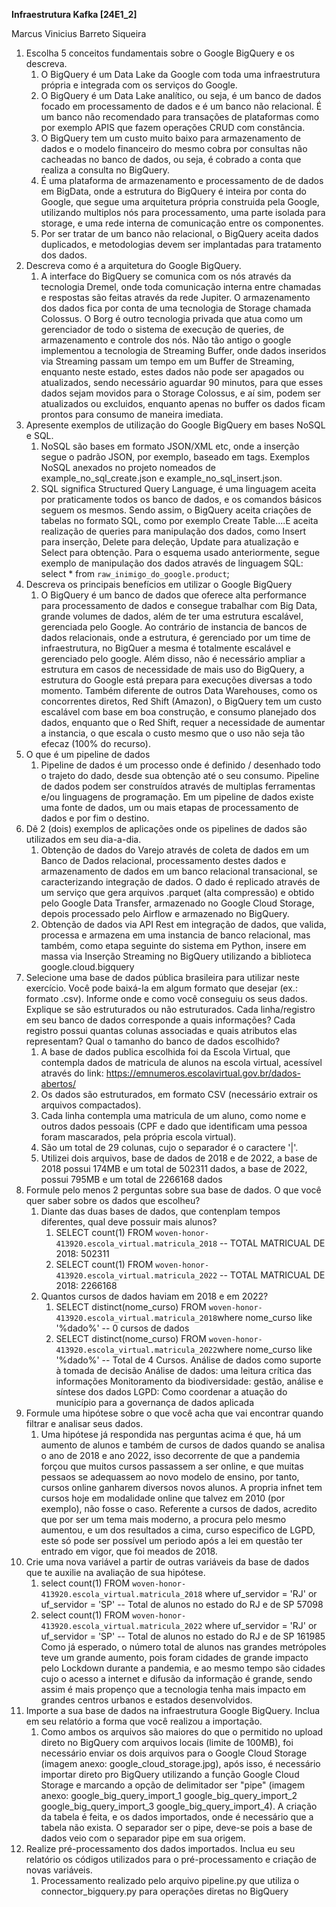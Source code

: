 **Infraestrutura Kafka [24E1_2]**

Marcus Vinicius Barreto Siqueira

1. Escolha 5 conceitos fundamentais sobre o Google BigQuery e os descreva.
    1. O BigQuery é um Data Lake da Google com toda uma infraestrutura própria e integrada com os serviços do Google.
    2. O BigQuery é um Data Lake analítico, ou seja, é um banco de dados focado em processamento de dados e é um banco não relacional. É um banco não recomendado para transações de plataformas como por exemplo APIS que fazem operações CRUD com constância.
    3. O BigQuery tem um custo muito baixo para armazenamento de dados e o modelo financeiro do mesmo cobra por consultas não cacheadas no banco de dados, ou seja, é cobrado a conta que realiza a consulta no BigQuery.
    4. É uma plataforma de armazenamento e processamento de de dados em BigData, onde a estrutura do BigQuery é inteira por conta do Google, que segue uma arquitetura própria construida pela Google, utilizando multiplos nós para processamento, uma parte isolada para storage, e uma rede interna de comunicação entre os componentes.
    5. Por ser tratar de um banco não relacional, o BigQuery aceita dados duplicados, e metodologias devem ser implantadas para tratamento dos dados.
2. Descreva como é a arquitetura do Google BigQuery.
    1. A interface do BigQuery se comunica com os nós através da tecnologia Dremel, onde toda comunicação interna entre chamadas e respostas são feitas através da rede Jupiter. O armazenamento dos dados fica por conta de uma tecnologia de Storage chamada Colossus. O Borg é outro tecnologia privada que atua como um gerenciador de todo o sistema de execução de queries, de armazenamento e controle dos nós. Não tão antigo o google implementou a tecnologia de Streaming Buffer, onde dados inseridos via Streaming passam um tempo em um Buffer de Streaming, enquanto neste estado, estes dados não pode ser apagados ou atualizados, sendo necessário aguardar 90 minutos, para que esses dados sejam movidos para o Storage Colossus, e aí sim, podem ser atualizados ou excluidos, enquanto apenas no buffer os dados ficam prontos para consumo de maneira imediata.
3. Apresente exemplos de utilização do Google BigQuery em bases NoSQL e SQL.
    1. NoSQL são bases em formato JSON/XML etc, onde a inserção segue o padrão JSON, por exemplo, baseado em tags. Exemplos NoSQL anexados no projeto nomeados de example_no_sql_create.json e example_no_sql_insert.json.
    2. SQL significa Structured Query Language, é uma linguagem aceita por praticamente todos os banco de dados, e os comandos básicos seguem os mesmos. Sendo assim, o BigQuery aceita criações de tabelas no formato SQL, como por exemplo Create Table....E aceita realização de queries para manipulação dos dados, como Insert para inserção, Delete para deleção, Update para atualização e Select para obtenção. Para o esquema usado anteriormente, segue exemplo de manipulação dos dados através de linguagem SQL:
    select * from `raw_inimigo_do_google.product`;
4. Descreva os principais benefícios em utilizar o Google BigQuery
    1. O BigQuery é um banco de dados que oferece alta performance para processamento de dados e consegue trabalhar com Big Data, grande volumes de dados, além de ter uma estrutura escalável, gerenciada pelo Google. Ao contrário de instancia de bancos de dados relacionais, onde a estrutura, é gerenciado por um time de infraestrutura, no BigQuer a mesma é totalmente escalável e gerenciado pelo google. Além disso, não é necessário ampliar a estrutura em casos de necessidade de mais uso do BigQuery, a estrutura do Google está prepara para execuções diversas a todo momento. Também diferente de outros Data Warehouses, como os concorrentes diretos, Red Shift (Amazon), o BigQuery tem um custo escalável com base em boa construção, e consumo planejado dos dados, enquanto que o Red Shift, requer a necessidade de aumentar a instancia, o que escala o custo mesmo que o uso não seja tão efecaz (100% do recurso).
5. O que é um pipeline de dados
    1. Pipeline de dados é um processo onde é definido / desenhado todo o trajeto do dado, desde sua obtenção até o seu consumo. Pipeline de dados podem ser construídos através de multiplas ferramentas e/ou linguagens de programação. Em um pipeline de dados existe uma fonte de dados, um ou mais etapas de processamento de dados e por fim o destino.
6. Dê 2 (dois) exemplos de aplicações onde os pipelines de dados são utilizados em seu dia-a-dia.
    1. Obtenção de dados do Varejo através de coleta de dados em um Banco de Dados relacional, processamento destes dados e armazenamento de dados em um banco relacional transacional, se caracterizando integração de dados. O dado é replicado através de um serviço que gera arquivos .parquet (alta compressão) e obtido pelo Google Data Transfer, armazenado no Google Cloud Storage, depois processado pelo Airflow e armazenado no BigQuery.
    2. Obtenção de dados via API Rest em integração de dados, que valida, processa e armazena em uma instancia de banco relacional, mas também, como etapa seguinte do sistema em Python, insere em massa via Inserção Streaming no BigQuery utilizando a biblioteca google.cloud.bigquery
7. Selecione uma base de dados pública brasileira para utilizar neste exercício. Você pode baixá-la em algum formato que desejar (ex.: formato .csv). Informe onde e como você conseguiu os seus dados. Explique se são estruturados ou não estruturados. Cada linha/registro em seu banco de dados corresponde a quais informações? Cada registro possui quantas colunas associadas e quais atributos elas representam? Qual o tamanho do banco de dados escolhido?
    1. A base de dados publica escolhida foi da Escola Virtual, que contempla dados de matricula de alunos na escola virtual, acessível através do link: https://emnumeros.escolavirtual.gov.br/dados-abertos/
    2. Os dados são estruturados, em formato CSV (necessário extrair os arquivos compactados).
    3. Cada linha contempla uma matricula de um aluno, como nome e outros dados pessoais (CPF e dado que identificam uma pessoa foram mascarados, pela própria escola virtual).
    4. São um total de 29 colunas, cujo o separador é o caractere '|'.
    5. Utilizei dois arquivos, base de dados de 2018 e de 2022, a base de 2018 possui 174MB e um total de 502311 dados, a base de 2022, possui 795MB e um total de 2266168 dados
8. Formule pelo menos 2 perguntas sobre sua base de dados. O que você quer saber sobre os dados que escolheu?
    1. Diante das duas bases de dados, que contenplam tempos diferentes, qual deve possuir mais alunos?
        1. SELECT count(1) FROM `woven-honor-413920.escola_virtual.matricula_2018`
            -- TOTAL MATRICUAL DE 2018: 502311
        2. SELECT count(1) FROM `woven-honor-413920.escola_virtual.matricula_2022`
            -- TOTAL MATRICUAL DE 2018: 2266168
    2. Quantos cursos de dados haviam em 2018 e em 2022?
        1. SELECT distinct(nome_curso) FROM `woven-honor-413920.escola_virtual.matricula_2018`where nome_curso like '%dado%'
            -- 0 cursos de dados
        2. SELECT distinct(nome_curso) FROM `woven-honor-413920.escola_virtual.matricula_2022`where nome_curso like '%dado%'
            -- Total de 4 Cursos. 
                Análise de dados como suporte à tomada de decisão
                Análise de dados: uma leitura crítica das informações
                Monitoramento da biodiversidade: gestão, análise e síntese dos dados
                LGPD: Como coordenar a atuação do município para a governança de dados aplicada
9. Formule uma hipótese sobre o que você acha que vai encontrar quando filtrar e analisar seus dados.
    1. Uma hipótese já respondida nas perguntas acima é que, há um aumento de alunos e também de cursos de dados quando se analisa o ano de 2018 e ano 2022, isso decorrente de que a pandemia forçou que muitos cursos passassem a ser online, e que muitas pessaos se adequassem ao novo modelo de ensino, por tanto, cursos online ganharem diversos novos alunos. A propria infnet tem cursos hoje em modalidade online que talvez em 2010 (por exemplo), não fosse o caso. Referente a cursos de dados, acredito que por ser um tema mais moderno, a procura pelo mesmo aumentou, e um dos resultados a cima, curso especifico de LGPD, este só pode ser possível um periodo após a lei em questão ter entrado em vigor, que foi meados de 2018.
10. Crie uma nova variável a partir de outras variáveis da base de dados que te auxilie na avaliação de sua   hipótese.
    1. select count(1) FROM `woven-honor-413920.escola_virtual.matricula_2018` where uf_servidor = 'RJ' or uf_servidor = 'SP' 
    -- Total de alunos no estado do RJ e de SP 57098
    2. select count(1) FROM `woven-honor-413920.escola_virtual.matricula_2022` where uf_servidor = 'RJ' or uf_servidor = 'SP' 
    -- Total de alunos no estado do RJ e de SP 161985
    Como já esperado, o número total de alunos nas grandes metrópoles teve um grande aumento, pois foram cidades de grande impacto pelo Lockdown durante a pandemia, e ao mesmo tempo são cidades cujo o acesso a internet e difusão da informação é grande, sendo assim é mais propenço que a tecnologia tenha mais impacto em grandes centros urbanos e estados desenvolvidos.
11. Importe a sua base de dados na infraestrutura Google BigQuery. Inclua em seu relatório a forma que você realizou a importação.
    1. Como ambos os arquivos são maiores do que o permitido no upload direto no BigQuery com arquivos locais (limite de 100MB), foi necessário enviar os dois arquivos para o Google Cloud Storage (imagem anexo: google_cloud_storage.jpg), após isso, é necessário importar direto pro BigQuery utilizando a função Google Cloud Storage e marcando a opção de delimitador ser "pipe" (imagem anexo: google_big_query_import_1 google_big_query_import_2 google_big_query_import_3 google_big_query_import_4). A criação da tabela é feita, e os dados importados, onde é necessário que a tabela não exista. O separador ser o pipe, deve-se pois a base de dados veio com o separador pipe em sua origem.
12. Realize pré-processamento dos dados importados. Inclua eu seu relatório os códigos utilizados para o pré-processamento e criação de novas variáveis.
    1. Processamento realizado pelo arquivo pipeline.py que utiliza o connector_bigquery.py para operações diretas no BigQuery